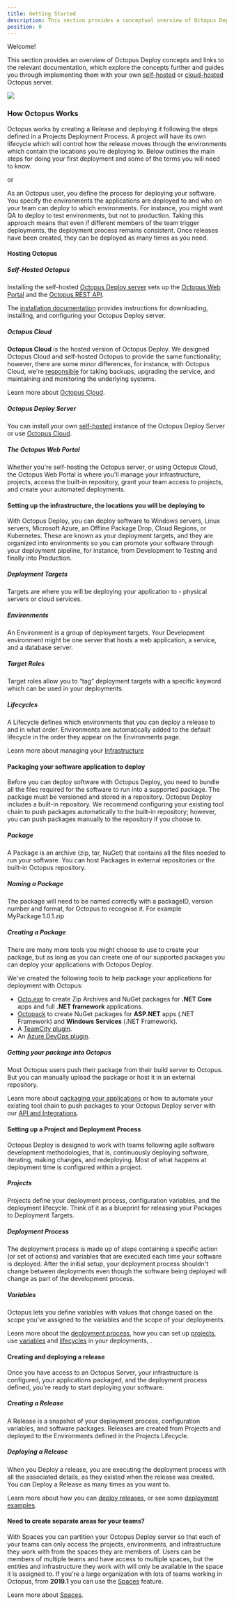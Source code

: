```yaml
---
title: Getting Started
description: This section provides a conceptual overview of Octopus Deploy, and links to documentation that guides you through your own self-hosted or cloud-hosted Octopus server.
position: 0
---
```


Welcome!

This section provides an overview of Octopus Deploy concepts and links to the relevant documentation, which explore the concepts further and guides you through implementing them with your own [self-hosted](/docs/getting-started.md#self-hosted-octopus) or [cloud-hosted](/docs/getting-started.md#octopus-cloud) Octopus server.

![](/docs/TBC-gettingstartedvideos.png)

### How Octopus Works

Octopus works by creating a Release and deploying it following the steps defined in a Projects Deployment Process. A project will have its own lifecycle which will control how the release moves through the environments which contain the locations you’re deploying to. Below outlines the main steps for doing your first deployment and some of the terms you will need to know.

or

As an Octopus user, you define the process for deploying your software. You specify the environments the applications are deployed to and who on your team can deploy to which environments. For instance, you might want QA to deploy to test environments, but not to production. Taking this approach means that even if different members of the team trigger deployments, the deployment process remains consistent. Once releases have been created, they can be deployed as many times as you need.

#### Hosting Octopus

##### Self-Hosted Octopus

Installing the self-hosted [Octopus Deploy server](/docs/installation/index.md) sets up the [Octopus Web Portal](/docs/getting-started.md#the-octopus-web-portal) and the [Octopus REST API](/docs/api-and-integration/api/index.md).

The [installation documentation](/docs/installation/index.md) provides instructions for downloading, installing, and configuring your Octopus Deploy server.

##### Octopus Cloud

**Octopus Cloud** is the hosted version of Octopus Deploy. We designed Octopus Cloud and self-hosted Octopus to provide the same functionality; however, there are some minor differences, for instance, with Octopus Cloud, we're [responsible](/docs/administration/security/index.md#responsibility) for taking backups, upgrading the service, and maintaining and monitoring the underlying systems.

Learn more about [Octopus Cloud](/docs/octopus-cloud/index.md).

##### Octopus Deploy Server

You can install your own [self-hosted](/docs/getting-started.md#self-hosted-octopus) instance of the Octopus Deploy Server or use [Octopus Cloud](/docs/getting-started.md#octopus-cloud).

##### The Octopus Web Portal

Whether you're self-hosting the Octopus server, or using Octopus Cloud, the Octopus Web Portal is where you'll manage your infrastructure, projects, access the built-in repository, grant your team access to projects, and create your automated deployments.

#### Setting up the infrastructure, the locations you will be deploying to

With Octopus Deploy, you can deploy software to Windows servers, Linux servers, Microsoft Azure, an Offline Package Drop, Cloud Regions, or Kubernetes. These are known as your deployment targets, and they are organized into environments so you can promote your software through your deployment pipeline, for instance, from Development to Testing and finally into Production.

##### Deployment Targets

Targets are where you will be deploying your application to -  physical servers or cloud services.

##### Environments

An Environment is a group of deployment targets. Your Development environment might be one server that hosts a web application, a service, and a database server.

##### Target Roles

Target roles allow you to “tag” deployment targets with a specific keyword which can be used in your deployments.

##### Lifecycles

A Lifecycle defines which environments that you can deploy a release to and in what order. Environments are automatically added to the default lifecycle in the order they appear on the Environments page.

Learn more about managing your [Infrastructure](/docs/infrastructure)

#### Packaging your software application to deploy

Before you can deploy software with Octopus Deploy, you need to bundle all the files required for the software to run into a supported package. The package must be versioned and stored in a repository. Octopus Deploy includes a built-in repository. We recommend configuring your existing tool chain to push packages automatically to the built-in repository; however, you can push packages manually to the repository if you choose to.

##### Package

A Package is an archive (zip, tar, NuGet) that contains all the files needed to run your software. You can host Packages in external repositories or the built-in Octopus repository.

##### Naming a Package

The package will need to be named correctly with a packageID, version number and format, for Octopus to recognise it. For example MyPackage.1.0.1.zip

##### Creating a Package

There are many more tools you might choose to use to create your package, but as long as you can create one of our supported packages you can deploy your applications with Octopus Deploy.

We've created the following tools to help package your applications for deployment with Octopus:

 - [Octo.exe](/docs/packaging-applications/octo.exe.md) to create Zip Archives and NuGet packages for **.NET Core** apps and full **.NET framework** applications.
 - [Octopack](/docs/packaging-applications/octopack/index.md) to create NuGet packages for **ASP.NET** apps (.NET Framework) and **Windows Services** (.NET Framework).
 - A [TeamCity plugin](/docs/api-and-integration/teamcity.md).
 - An [Azure DevOps plugin](/docs/api-and-integration/tfs-azure-devops/using-octopus-extension/index.md).

##### Getting your package into Octopus

Most Octopus users push their package from their build server to Octopus. But you can manually upload the package or host it in an external repository.

Learn more about [packaging your applications](/docs/packaging-applications/index.md) or how to automate your existing tool chain to push packages to your Octopus Deploy server with our [API and Integrations](/docs/api-and-integration/index.md).

#### Setting up a Project and Deployment Process

Octopus Deploy is designed to work with teams following agile software development methodologies, that is, continuously deploying software, iterating, making changes, and redeploying. Most of what happens at deployment time is configured within a project.

##### Projects

Projects define your deployment process, configuration variables, and the deployment lifecycle. Think of it as a blueprint for releasing your Packages to Deployment Targets.

##### Deployment Process

The deployment process is made up of steps containing a specific action (or set of actions) and variables that are executed each time your software is deployed. After the initial setup, your deployment process shouldn't change between deployments even though the software being deployed will change as part of the development process.

##### Variables

Octopus lets you define variables with values that change based on the scope you've assigned to the variables and the scope of your deployments.

Learn more about the [deployment process](/docs/deployment-process/index.md), how you can set up [projects](/docs/deployment-process/projects/index.md), use [variables](/docs/deployment-process/variables/index.md) and [lifecycles](/docs/deployment-process/lifecycles/index.md) in your deployments, .

#### Creating and deploying a release

Once you have access to an Octopus Server, your infrastructure is configured, your applications packaged, and the deployment process defined, you're ready to start deploying your software.

##### Creating a Release

A Release is a snapshot of your deployment process, configuration variables, and software packages. Releases are created from Projects and deployed to the Environments defined in the Projects Lifecycle.

##### Deploying a Release

When you Deploy a release, you are executing the deployment process with all the associated details, as they existed when the release was created. You can Deploy a Release as many times as you want to.

Learn more about how you can [deploy releases](/docs/deployment-process/releases/index.md), or see some [deployment examples](/docs/deployment-examples/index.md).

#### Need to create separate areas for your teams?

With Spaces you can partition your Octopus Deploy server so that each of your teams can only access the projects, environments, and infrastructure they work with from the spaces they are members of.
Users can be members of multiple teams and have access to multiple spaces, but the entities and infrastructure they work with will only be available in the space it is assigned to.
If you're a large organization with lots of teams working in Octopus, from **2019.1** you can use the [Spaces](/docs/administration/spaces/index.md) feature.

Learn more about [Spaces](/docs/administration/spaces/index.md).
